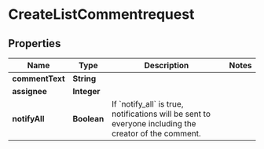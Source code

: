 

# CreateListCommentrequest


## Properties

| Name | Type | Description | Notes |
|------------ | ------------- | ------------- | -------------|
|**commentText** | **String** |  |  |
|**assignee** | **Integer** |  |  |
|**notifyAll** | **Boolean** | If &#x60;notify_all&#x60; is true, notifications will be sent to everyone including the creator of the comment. |  |



